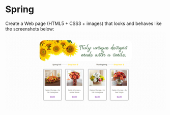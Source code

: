 # Spring
Create a Web page (HTML5 + CSS3 + images) that looks and behaves like the screenshots below:
<img src="screenshots/screenshot.png">
